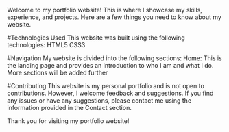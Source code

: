Welcome to my portfolio website! This is where I showcase my skills, experience, and projects. Here are a few things you need to know about my website.

#Technologies Used
This website was built using the following technologies:
HTML5
CSS3

#Navigation
My website is divided into the following sections:
Home: This is the landing page and provides an introduction to who I am and what I do.
More sections will be added further

#Contributing
This website is my personal portfolio and is not open to contributions. However, I welcome feedback and suggestions. If you find any issues or have any suggestions, please contact me using the information provided in the Contact section.

Thank you for visiting my portfolio website!


